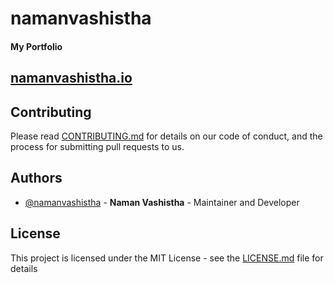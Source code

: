 # namanvashistha

#### My Portfolio

## [namanvashistha.io](http://namanvashistha.github.io/)




## Contributing

Please read [CONTRIBUTING.md](https://github.com/namanvashistha/foodly/blob/master/CONTRIBUTING.md) for details on our code of conduct, and the process for submitting pull requests to us.

## Authors

- [@namanvashistha](https://github.com/namanvashistha) - **Naman Vashistha** - Maintainer and Developer

## License

This project is licensed under the MIT License - see the [LICENSE.md](https://github.com/namanvashistha/foodly/blob/master/LICENSE) file for details
 
